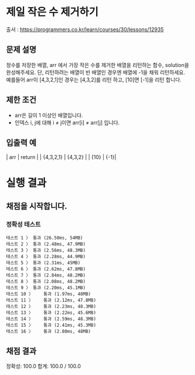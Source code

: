 # 제일 작은 수 제거하기
출서 : https://programmers.co.kr/learn/courses/30/lessons/12935

## 문제 설명
정수를 저장한 배열, arr 에서 가장 작은 수를 제거한 배열을 리턴하는 함수, solution을 완성해주세요. 단, 리턴하려는 배열이 빈 배열인 경우엔 배열에 -1을 채워 리턴하세요. 예를들어 arr이 [4,3,2,1]인 경우는 [4,3,2]를 리턴 하고, [10]면 [-1]을 리턴 합니다.

## 제한 조건
* arr은 길이 1 이상인 배열입니다.
* 인덱스 i, j에 대해 i ≠ j이면 arr[i] ≠ arr[j] 입니다.

## 입출력 예
| arr |	return |
| {4,3,2,1} | {4,3,2} |
| {10} | {-1}|

# 실행 결과    
## 채점을 시작합니다.
### 정확성  테스트
```
테스트 1 〉	통과 (26.50ms, 54MB)
테스트 2 〉	통과 (2.48ms, 47.9MB)
테스트 3 〉	통과 (2.56ms, 48.3MB)
테스트 4 〉	통과 (2.28ms, 44.9MB)
테스트 5 〉	통과 (2.31ms, 45MB)
테스트 6 〉	통과 (2.62ms, 47.8MB)
테스트 7 〉	통과 (2.84ms, 48.2MB) 
테스트 8 〉	통과 (2.08ms, 48.2MB)
테스트 9 〉	통과 (2.20ms, 45.1MB)
테스트 10 〉	통과 (1.97ms, 48MB)
테스트 11 〉	통과 (2.12ms, 47.8MB)
테스트 12 〉	통과 (2.23ms, 48.3MB)
테스트 13 〉	통과 (2.22ms, 45.6MB)
테스트 14 〉	통과 (2.59ms, 48.3MB)
테스트 15 〉	통과 (2.41ms, 45.3MB)
테스트 16 〉	통과 (2.80ms, 48MB)
```
## 채점 결과
정확성: 100.0
합계: 100.0 / 100.0
